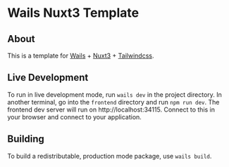 # Wails Nuxt3 Template

## About

This is a template for [Wails](https://wails.io) + [Nuxt3](https://nuxt.com) + [Tailwindcss](https://tailwindcss.com).

## Live Development

To run in live development mode, run `wails dev` in the project directory. In another terminal, go into the `frontend`
directory and run `npm run dev`. The frontend dev server will run on http://localhost:34115. Connect to this in your
browser and connect to your application.

## Building

To build a redistributable, production mode package, use `wails build`.
